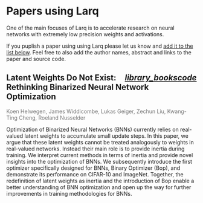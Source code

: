 # Papers using Larq

One of the main focuses of Larq is to accelerate research on neural networks with extremely low precision weights and activations.

If you puplish a paper using using Larq please let us know and [add it to the list below](https://github.com/plumerai/larq/edit/master/docs/papers.md). Feel free to also add the author names, abstract and links to the paper and source code.

<h2><a class="headerlink" style="float:right; opacity: 1;" href="https://github.com/plumerai/rethinking-bnn-optimization" title="Source code"><i class="md-icon">code</i></a> <a class="headerlink" style="float:right; opacity: 1;" href="https://arxiv.org/abs/1906.02107" title="arXiv paper"><i class="md-icon">library_books</i></a> Latent Weights Do Not Exist: Rethinking Binarized Neural Network Optimization</h2>

<div style="color: rgba(0, 0, 0, 0.54);">Koen Helwegen, James Widdicombe, Lukas Geiger, Zechun Liu, Kwang-Ting Cheng, Roeland Nusselder</div>

Optimization of Binarized Neural Networks (BNNs) currently relies on real-valued latent weights to accumulate small update steps. In this paper, we argue that these latent weights cannot be treated analogously to weights in real-valued networks. Instead their main role is to provide inertia during training. We interpret current methods in terms of inertia and provide novel insights into the optimization of BNNs. We subsequently introduce the first optimizer specifically designed for BNNs, Binary Optimizer (Bop), and demonstrate its performance on CIFAR-10 and ImageNet. Together, the redefinition of latent weights as inertia and the introduction of Bop enable a better understanding of BNN optimization and open up the way for further improvements in training methodologies for BNNs.
